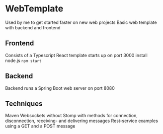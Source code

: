 # WebTemplate
Used by me to get started faster on new web projects
Basic web template with backend and frontend

## Frontend
Consists of a Typescript React template
starts up on port 3000
install node.js
`npm start`

## Backend
Backend runs a Spring Boot web server on port 8080

## Techniques
Maven
Websockets without Stomp with methods for connection, disconnection, receiving- and delivering messages 
Rest-service examples using a GET and a POST message